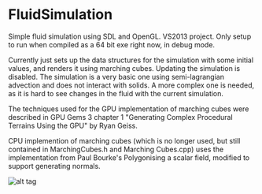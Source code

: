 # FluidSimulation

Simple fluid simulation using SDL and OpenGL. VS2013 project.
Only setup to run when compiled as a 64 bit exe right now, in debug mode.

Currently just sets up the data structures for the simulation with some initial values, and renders it using marching cubes.
Updating the simulation is disabled.
The simulation is a very basic one using semi-lagrangian advection and does not interact with solids. A more
complex one is needed, as it is hard to see changes in the fluid with the current simulation.

The techniques used for the GPU implementation of marching cubes were described in
GPU Gems 3 chapter 1 "Generating Complex Procedural Terrains Using the GPU" by Ryan Geiss.

CPU implemention of marching cubes (which is no longer used, but still contained in MarchingCubes.h and Marching Cubes.cpp)
uses the implementation from Paul Bourke's Polygonising a scalar field, modified to support generating normals. 

![alt tag](https://raw.github.com/Gorgexpress/FluidSimulation/master/images/cubeofwater.png)
